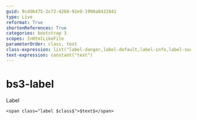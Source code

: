 ```yaml
---
guid: 9cdd6475-2c72-4268-92e9-1990a8422841
type: Live
reformat: True
shortenReferences: True
categories: bootstrap 3
scopes: InHtmlLikeFile
parameterOrder: class, text
class-expression: list("label-danger,label-default,label-info,label-success,label-warning,")
text-expression: constant("text")
---
```


# bs3-label

Label

```
<span class="label $class$">$text$</span>
```
